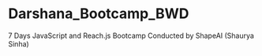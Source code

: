 # Darshana_Bootcamp_BWD
7 Days JavaScript and Reach.js Bootcamp Conducted by ShapeAI (Shaurya Sinha)
